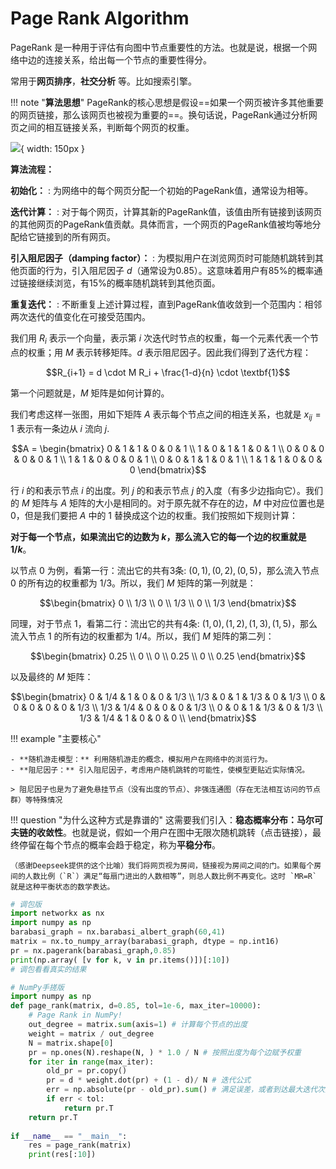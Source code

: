 # Page Rank Algorithm

PageRank 是一种用于评估有向图中节点重要性的方法。也就是说，根据一个网络中边的连接关系，给出每一个节点的重要性得分。

常用于**网页排序**，**社交分析** 等。比如搜索引擎。

!!! note "**算法思想**"
    PageRank的核心思想是假设==如果一个网页被许多其他重要的网页链接，那么该网页也被视为重要的==。换句话说，PageRank通过分析网页之间的相互链接关系，判断每个网页的权重。 

![](https://cdn.jsdelivr.net/gh/SmilingWayne/picsrepo/202504092318423.png){ width: 150px }

**算法流程：**

**初始化：**
:   为网络中的每个网页分配一个初始的PageRank值，通常设为相等。

**迭代计算：** 
:   对于每个网页，计算其新的PageRank值，该值由所有链接到该网页的其他网页的PageRank值贡献。具体而言，一个网页的PageRank值被均等地分配给它链接到的所有网页。

**引入阻尼因子（damping factor）：**
:   为模拟用户在浏览网页时可能随机跳转到其他页面的行为，引入阻尼因子 $d$（通常设为$0.85$）。这意味着用户有$85\%$的概率通过链接继续浏览，有$15\%$的概率随机跳转到其他页面。

**重复迭代：** 
:   不断重复上述计算过程，直到PageRank值收敛到一个范围内：相邻两次迭代的值变化在可接受范围内。 

我们用 $R_i$ 表示一个向量，表示第 $i$ 次迭代时节点的权重，每一个元素代表一个节点的权重；用 $M$ 表示转移矩阵。$d$ 表示阻尼因子。因此我们得到了迭代方程：

$$R_{i+1} = d \cdot M R_i + \frac{1-d}{n} \cdot \textbf{1}$$

第一个问题就是，$M$ 矩阵是如何计算的。

我们考虑这样一张图，用如下矩阵 $A$ 表示每个节点之间的相连关系，也就是 $x_{ij} = 1$ 表示有一条边从 $i$ 流向 $j$.

$$A = \begin{bmatrix} 
0 & 1 & 1 & 0 & 0 & 1  \\
1 & 0 & 1 & 1 & 0 & 1  \\
0 & 0 & 0 & 0 & 0 & 1  \\
1 & 1 & 0 & 0 & 0 & 1  \\
0 & 0 & 1 & 1 & 0 & 1  \\
1 & 1 & 1 & 0 & 0 & 0  
 \end{bmatrix}$$

行 $i$ 的和表示节点 $i$ 的出度。列 $j$ 的和表示节点 $j$ 的入度（有多少边指向它）。我们的 $M$ 矩阵与 $A$ 矩阵的大小是相同的。对于原先就不存在的边，$M$ 中对应位置也是0，但是我们要把 $A$ 中的 1 替换成这个边的权重。我们按照如下规则计算：

**对于每一个节点，如果流出它的边数为 $k$，那么流入它的每一个边的权重就是 $1 / k$**。

以节点 $0$ 为例，看第一行：流出它的共有3条: $(0,1), (0,2), (0,5)$，那么流入节点 $0$ 的所有边的权重都为 1/3。所以，我们 $M$ 矩阵的第一列就是：

$$\begin{bmatrix} 0 \\ 1/3 \\ 0 \\ 1/3 \\ 0 \\ 1/3 \end{bmatrix}$$

同理，对于节点 $1$，看第二行：流出它的共有4条: $(1,0), (1,2), (1,3), (1,5)$，那么流入节点 $1$ 的所有边的权重都为 1/4。所以，我们 $M$ 矩阵的第二列：

$$\begin{bmatrix} 0.25 \\ 0 \\ 0 \\ 0.25 \\ 0 \\ 0.25 \end{bmatrix}$$

以及最终的 $M$ 矩阵：

$$\begin{bmatrix} 
 0         & 1/4 &       1 &          0 &         0 &           1/3 \\
 1/3 & 0 &         1 &           1/3 & 0 &           1/3 \\
 0         & 0 &         0 &          0 &         0 &           1/3 \\
  1/3 & 1/4 &       0 &          0 &         0 &           1/3 \\
 0         & 0 &         1 &           1/3 & 0 &           1/3 \\
  1/3 & 1/4 &       1 &          0 &         0 &          0         \\
 \end{bmatrix}$$


!!!  example "主要核心"

    - **随机游走模型：** 利用随机游走的概念，模拟用户在网络中的浏览行为。
    - **阻尼因子：** 引入阻尼因子，考虑用户随机跳转的可能性，使模型更贴近实际情况。 
    
    > 阻尼因子也是为了避免悬挂节点（没有出度的节点）、非强连通图（存在无法相互访问的节点群）等特殊情况

!!! question "为什么这种方式是靠谱的"
    这需要我们引入：**稳态概率分布：马尔可夫链的收敛性**。也就是说，假如一个用户在图中无限次随机跳转（点击链接），最终停留在每个节点的概率会趋于稳定，称为**平稳分布**。

    （感谢Deepseek提供的这个比喻）我们将网页视为房间，链接视为房间之间的门。如果每个房间的人数比例（`R`）满足“每扇门进出的人数相等”，则总人数比例不再变化。这时 `MR=R` 就是这种平衡状态的数学表达。


```python
# 调包版
import networkx as nx 
import numpy as np
barabasi_graph = nx.barabasi_albert_graph(60,41) 
matrix = nx.to_numpy_array(barabasi_graph, dtype = np.int16)
pr = nx.pagerank(barabasi_graph,0.85) 
print(np.array( [v for k, v in pr.items()])[:10])
# 调包看看真实的结果
```

```python
# NumPy手搓版
import numpy as np
def page_rank(matrix, d=0.85, tol=1e-6, max_iter=10000):
    # Page Rank in NumPy!
    out_degree = matrix.sum(axis=1) # 计算每个节点的出度
    weight = matrix / out_degree
    N = matrix.shape[0] 
    pr = np.ones(N).reshape(N, ) * 1.0 / N # 按照出度为每个边赋予权重
    for iter in range(max_iter):
        old_pr = pr.copy()
        pr = d * weight.dot(pr) + (1 - d)/ N # 迭代公式
        err = np.absolute(pr - old_pr).sum() # 满足误差，或者到达最大迭代次数
        if err < tol:
            return pr.T
    return pr.T
    
if __name__ == "__main__":
    res = page_rank(matrix)
    print(res[:10])
```